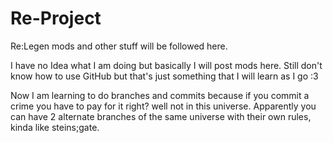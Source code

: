 # Re-Project
Re:Legen mods and other stuff will be followed here.


I have no Idea what I am doing but basically I will post mods here. Still don't know
how to use GitHub but that's just something that I will learn as I go :3


Now I am learning to do branches and commits because if you commit a crime you have
to pay for it right? well not in this universe. Apparently you can have 2 alternate
branches of the same universe with their own rules, kinda like steins;gate.
